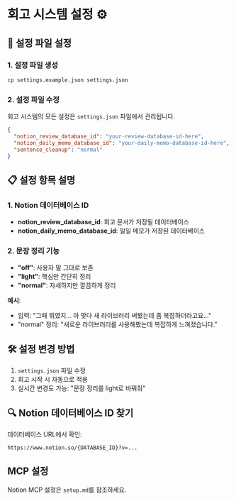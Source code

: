 # 회고 시스템 설정 ⚙️

## 🎯 설정 파일 설정

### 1. 설정 파일 생성
```bash
cp settings.example.json settings.json
```

### 2. 설정 파일 수정
회고 시스템의 모든 설정은 `settings.json` 파일에서 관리됩니다.

```json
{
  "notion_review_database_id": "your-review-database-id-here",
  "notion_daily_memo_database_id": "your-daily-memo-database-id-here", 
  "sentence_cleanup": "normal"
}
```

## 📋 설정 항목 설명

### 1. Notion 데이터베이스 ID
- **notion_review_database_id**: 회고 문서가 저장될 데이터베이스
- **notion_daily_memo_database_id**: 일일 메모가 저장된 데이터베이스

### 2. 문장 정리 기능
- **"off"**: 사용자 말 그대로 보존
- **"light"**: 핵심만 간단히 정리  
- **"normal"**: 자세하지만 깔끔하게 정리

**예시**:
- 입력: "그때 뭐였지... 아 맞다 새 라이브러리 써봤는데 좀 복잡하더라고요..."
- "normal" 정리: "새로운 라이브러리를 사용해봤는데 복잡하게 느껴졌습니다."

## 🛠️ 설정 변경 방법

1. `settings.json` 파일 수정
2. 회고 시작 시 자동으로 적용
3. 실시간 변경도 가능: "문장 정리를 light로 바꿔줘"

## 🔍 Notion 데이터베이스 ID 찾기

데이터베이스 URL에서 확인:
```
https://www.notion.so/{DATABASE_ID}?v=...
```

## MCP 설정

Notion MCP 설정은 `setup.md`를 참조하세요.